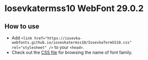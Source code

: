 # Iosevkatermss10 WebFont 29.0.2

## How to use

- Add `<link href="https://iosevka-webfonts.github.io/iosevkatermss10/IosevkaTermSS10.css" rel="stylesheet" />` to your `<head>`.
- Check out the [CSS file](./IosevkaTermSS10.css) for browsing the name of font family.
